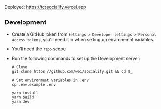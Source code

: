 Deployed: https://tcssocialify.vercel.app

## Development

- Create a GitHub token from `Settings > Developer settings > Personal access tokens`, you'll need it in when setting up environemnt variables.
- You'll need the `repo` scope
- Run the following commands to set up the Development server:

  ```shell
  # Clone
  git clone https://github.com/wei/socialify.git && cd $_

  # Set environment variables in .env
  cp .env.example .env

  yarn install
  yarn build
  yarn dev
  ```
